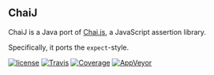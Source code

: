 ChaiJ
-----

ChaiJ is a Java port of [Chai.js](https://github.com/chaijs/chai), a JavaScript assertion library.

Specifically, it ports the `expect`-style.

[![license](https://img.shields.io/github/license/Adowrath/ChaiJ.svg?style=flat)](./LICENSE)
[![Travis](https://img.shields.io/travis/Adowrath/ChaiJ.svg?style=flat)](https://travis-ci.org/Adowrath/ChaiJ)
[![Coverage](https://img.shields.io/codecov/c/github/Adowrath/ChaiJ.svg?style=flat)](https://codecov.io/gh/Adowrath/ChaiJ)
[![AppVeyor](https://ci.appveyor.com/api/projects/status/gbngjx6r3eofonee?svg=true)](https://ci.appveyor.com/project/Adowrath/chaij)
